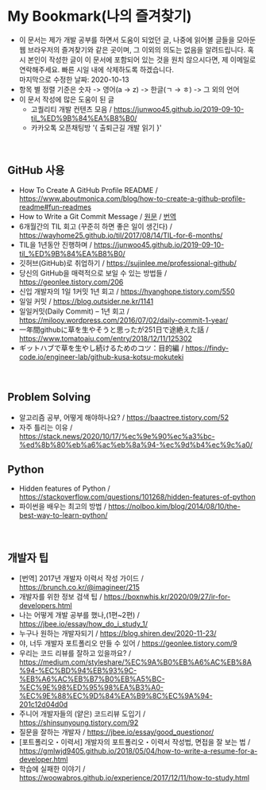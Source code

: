 # My Bookmark(나의 즐겨찾기)
* 이 문서는 제가 개발 공부를 하면서 도움이 되었던 글, 나중에 읽어볼 글들을 모아둔 웹 브라우저의 즐겨찾기와 같은 곳이며, 그 이외의 의도는 없음을 알려드립니다.
혹시 본인이 작성한 글이 이 문서에 포함되어 있는 것을 원치 않으시다면, 제 이메일로 연락해주세요. 빠른 시일 내에 삭제하도록 하겠습니다.</br>
마지막으로 수정한 날짜: 2020-10-13
* 항목 별 정렬 기준은 숫자 -> 영어(a → z) -> 한글(ㄱ → ㅎ) -> 그 외의 언어
* 이 문서 작성에 많은 도움이 된 글
  * 고퀄리티 개발 컨텐츠 모음 / https://junwoo45.github.io/2019-09-10-til_%ED%9B%84%EA%B8%B0/
  * 카카오톡 오픈채팅방 '{ 출퇴근길 개발 읽기 }'
</br>

## GitHub 사용
* How To Create A GitHub Profile README / https://www.aboutmonica.com/blog/how-to-create-a-github-profile-readme#fun-readmes
* How to Write a Git Commit Message / [원문](https://chris.beams.io/posts/git-commit/) / [번역](https://meetup.toast.com/posts/106)
* 6개월간의 TIL 회고 (꾸준히 하면 좋은 일이 생긴다) / https://wayhome25.github.io/til/2017/08/14/TIL-for-6-months/
* TIL을 1년동안 진행하며 / https://junwoo45.github.io/2019-09-10-til_%ED%9B%84%EA%B8%B0/
* 깃허브(GitHub)로 취업하기 / https://sujinlee.me/professional-github/
* 당신의 GitHub을 매력적으로 보일 수 있는 방법들 / https://geonlee.tistory.com/206
* 신입 개발자의 1일 1커밋 1년 회고 / https://hyanghope.tistory.com/550
* 일일 커밋 / https://blog.outsider.ne.kr/1141
* 일일커밋(Daily Commit) – 1년 회고 / https://milooy.wordpress.com/2016/07/02/daily-commit-1-year/
* 一年間githubに草を生やそうと思ったが251日で途絶えた話 / https://www.tomatoaiu.com/entry/2018/12/11/125302
* ギットハブで草を生やし続けるためのコツ：目的編 / https://findy-code.io/engineer-lab/github-kusa-kotsu-mokuteki
</br>

## Problem Solving
* 알고리즘 공부, 어떻게 해야하나요? / https://baactree.tistory.com/52
* 자주 틀리는 이유 / https://stack.news/2020/10/17/%ec%9e%90%ec%a3%bc-%ed%8b%80%eb%a6%ac%eb%8a%94-%ec%9d%b4%ec%9c%a0/

## Python
* Hidden features of Python / https://stackoverflow.com/questions/101268/hidden-features-of-python
* 파이썬을 배우는 최고의 방법 / https://nolboo.kim/blog/2014/08/10/the-best-way-to-learn-python/
</br>

## 개발자 팁
* [번역] 2017년 개발자 이력서 작성 가이드 / https://brunch.co.kr/@imagineer/215 <!-- 원문이 삭제되어 번역본으로 대체합니다. -->
* 개발자를 위한 정보 검색 팁 / https://boxnwhis.kr/2020/09/27/ir-for-developers.html
* 나는 어떻게 개발 공부를 했나,(1편~2편) / https://jbee.io/essay/how_do_i_study_1/
* 누구나 원하는 개발자되기 / https://blog.shiren.dev/2020-11-23/
* 야, 너두 개발자 포트폴리오 만들 수 있어 / https://geonlee.tistory.com/9
* 우리는 코드 리뷰를 잘하고 있을까요? / https://medium.com/styleshare/%EC%9A%B0%EB%A6%AC%EB%8A%94-%EC%BD%94%EB%93%9C-%EB%A6%AC%EB%B7%B0%EB%A5%BC-%EC%9E%98%ED%95%98%EA%B3%A0-%EC%9E%88%EC%9D%84%EA%B9%8C%EC%9A%94-201c12d04d0d
* 주니어 개발자들의 (얕은) 코드리뷰 도입기 / https://shinsunyoung.tistory.com/92
* 질문을 잘하는 개발자 / https://jbee.io/essay/good_questionor/
* [포트폴리오・이력서] 개발자의 포트폴리오・이력서 작성법, 면접을 잘 보는 법 / https://gmlwjd9405.github.io/2018/05/04/how-to-write-a-resume-for-a-developer.html
* 학습에 실패한 이야기 / https://woowabros.github.io/experience/2017/12/11/how-to-study.html
</br>


